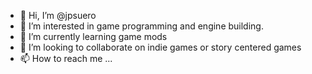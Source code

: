 - 👋 Hi, I’m @jpsuero
- 👀 I’m interested in game programming and engine building.
- 🌱 I’m currently learning game mods
- 💞️ I’m looking to collaborate on indie games or story centered games
- 📫 How to reach me ...

<!---
jpsuero/jpsuero is a ✨ special ✨ repository because its `README.md` (this file) appears on your GitHub profile.
You can click the Preview link to take a look at your changes.
--->
